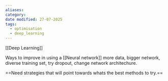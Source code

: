 ```yaml
---
aliases: 
category: 
date modified: 27-07-2025
tags:
  - optimisation
  - deep_learning
---
```

[[Deep Learning]]

Ways to improve in using a [[Neural network]] 
more data, 
bigger network, 
diverse training set, 
try dropout, 
change network architechure.

==Need strategies that will point towards whats the best methods to try.==

